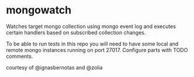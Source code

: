 # mongowatch

Watches target mongo collection using mongo event log and executes certain handlers based on subscribed collection changes.

To be able to run tests in this repo you will need to have some local and remote mongo instances running on port 27017.
Configure parts with TODO comments.

courtesy of @ignasbernotas and @zolia
